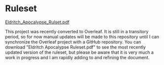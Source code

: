 # Ruleset
<a href="https://github.com/Noah-Houghton/Eldritch-Apocalypse/blob/master/Eldritch_Apocalypse_Ruleset.pdf">Eldritch_Apocalypse_Rulset.pdf</a>

This project was recently converted to Overleaf. It is still in a transitory period, so for now manual updates will be made to this repository until I can synchronize the Overleaf project with a GitHub repository. You can download "Eldritch Apocalypse Ruleset.pdf" to see the most recently updated version of the ruleset, but please be aware that it is very much a work in progress and I am rapidly adding to and refining the document.
